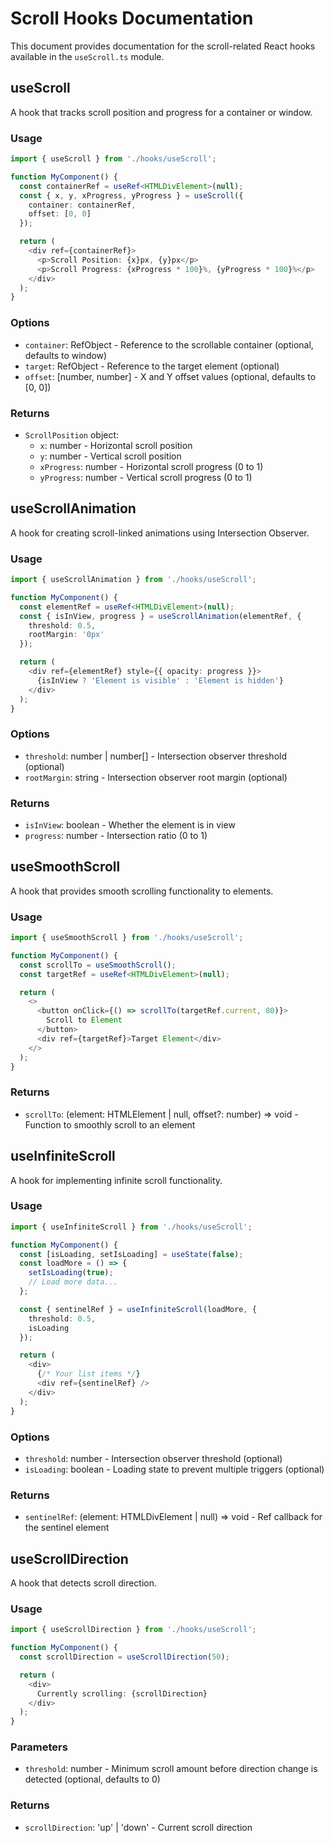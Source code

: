 # Scroll Hooks Documentation

This document provides documentation for the scroll-related React hooks available in the `useScroll.ts` module.

## useScroll

A hook that tracks scroll position and progress for a container or window.

### Usage

```typescript
import { useScroll } from './hooks/useScroll';

function MyComponent() {
  const containerRef = useRef<HTMLDivElement>(null);
  const { x, y, xProgress, yProgress } = useScroll({
    container: containerRef,
    offset: [0, 0]
  });

  return (
    <div ref={containerRef}>
      <p>Scroll Position: {x}px, {y}px</p>
      <p>Scroll Progress: {xProgress * 100}%, {yProgress * 100}%</p>
    </div>
  );
}
```

### Options

- `container`: RefObject<HTMLElement> - Reference to the scrollable container (optional, defaults to window)
- `target`: RefObject<HTMLElement> - Reference to the target element (optional)
- `offset`: [number, number] - X and Y offset values (optional, defaults to [0, 0])

### Returns

- `ScrollPosition` object:
  - `x`: number - Horizontal scroll position
  - `y`: number - Vertical scroll position
  - `xProgress`: number - Horizontal scroll progress (0 to 1)
  - `yProgress`: number - Vertical scroll progress (0 to 1)

## useScrollAnimation

A hook for creating scroll-linked animations using Intersection Observer.

### Usage

```typescript
import { useScrollAnimation } from './hooks/useScroll';

function MyComponent() {
  const elementRef = useRef<HTMLDivElement>(null);
  const { isInView, progress } = useScrollAnimation(elementRef, {
    threshold: 0.5,
    rootMargin: '0px'
  });

  return (
    <div ref={elementRef} style={{ opacity: progress }}>
      {isInView ? 'Element is visible' : 'Element is hidden'}
    </div>
  );
}
```

### Options

- `threshold`: number | number[] - Intersection observer threshold (optional)
- `rootMargin`: string - Intersection observer root margin (optional)

### Returns

- `isInView`: boolean - Whether the element is in view
- `progress`: number - Intersection ratio (0 to 1)

## useSmoothScroll

A hook that provides smooth scrolling functionality to elements.

### Usage

```typescript
import { useSmoothScroll } from './hooks/useScroll';

function MyComponent() {
  const scrollTo = useSmoothScroll();
  const targetRef = useRef<HTMLDivElement>(null);

  return (
    <>
      <button onClick={() => scrollTo(targetRef.current, 80)}>
        Scroll to Element
      </button>
      <div ref={targetRef}>Target Element</div>
    </>
  );
}
```

### Returns

- `scrollTo`: (element: HTMLElement | null, offset?: number) => void - Function to smoothly scroll to an element

## useInfiniteScroll

A hook for implementing infinite scroll functionality.

### Usage

```typescript
import { useInfiniteScroll } from './hooks/useScroll';

function MyComponent() {
  const [isLoading, setIsLoading] = useState(false);
  const loadMore = () => {
    setIsLoading(true);
    // Load more data...
  };

  const { sentinelRef } = useInfiniteScroll(loadMore, {
    threshold: 0.5,
    isLoading
  });

  return (
    <div>
      {/* Your list items */}
      <div ref={sentinelRef} />
    </div>
  );
}
```

### Options

- `threshold`: number - Intersection observer threshold (optional)
- `isLoading`: boolean - Loading state to prevent multiple triggers (optional)

### Returns

- `sentinelRef`: (element: HTMLDivElement | null) => void - Ref callback for the sentinel element

## useScrollDirection

A hook that detects scroll direction.

### Usage

```typescript
import { useScrollDirection } from './hooks/useScroll';

function MyComponent() {
  const scrollDirection = useScrollDirection(50);

  return (
    <div>
      Currently scrolling: {scrollDirection}
    </div>
  );
}
```

### Parameters

- `threshold`: number - Minimum scroll amount before direction change is detected (optional, defaults to 0)

### Returns

- `scrollDirection`: 'up' | 'down' - Current scroll direction
